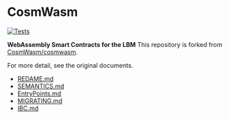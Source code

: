 # CosmWasm

[![Tests](https://github.com/line/cosmwasm/actions/workflows/tests.yml/badge.svg)](https://github.com/line/cosmwasm/actions/workflows/tests.yml)

**WebAssembly Smart Contracts for the LBM**
This repository is forked from [CosmWasm/cosmwasm](https://github.com/CosmWasm/cosmwasm).

For more detail, see the original documents.

- [REDAME.md](https://github.com/CosmWasm/cosmwasm/blob/main/README.md)
- [SEMANTICS.md](https://github.com/CosmWasm/cosmwas/blob/main/SEMANTICS.md)
- [EntryPoints.md](https://github.com/CosmWasm/cosmwasm/blob/main/EntryPoints.md)
- [MIGRATING.md](https://github.com/CosmWasm/cosmwasm/blob/main/MIGRATING.md)
- [IBC.md](https://github.com/CosmWasm/cosmwasm/blob/main/IBC.md)
